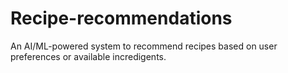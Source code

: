 # Recipe-recommendations
An AI/ML-powered system to recommend recipes based on user preferences or available incredigents.
